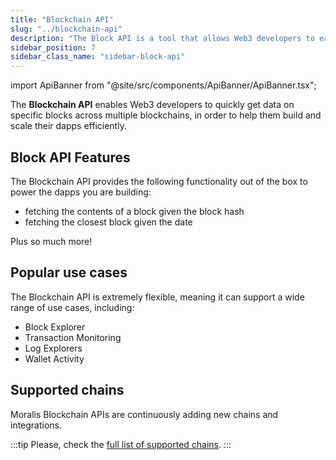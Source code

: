 ```yaml
---
title: "Blockchain API"
slug: "../blockchain-api"
description: "The Block API is a tool that allows Web3 developers to easily access data from specific blocks across various blockchains. It offers functionality like fetching block contents by block hash and finding the closest block by date."
sidebar_position: 7
sidebar_class_name: "sidebar-block-api"
---
```


import ApiBanner from "@site/src/components/ApiBanner/ApiBanner.tsx";

<ApiBanner />

The **Blockchain API** enables Web3 developers to quickly get data on specific blocks across multiple blockchains, in order to help them build and scale their dapps efficiently.

## Block API Features

The Blockchain API provides the following functionality out of the box to power the dapps you are building:

- fetching the contents of a block given the block hash
- fetching the closest block given the date

Plus so much more!

## Popular use cases

The Blockchain API is extremely flexible, meaning it can support a wide range of use cases, including:

- Block Explorer
- Transaction Monitoring
- Log Explorers
- Wallet Activity

## Supported chains

Moralis Blockchain APIs are continuously adding new chains and integrations.

:::tip
Please, check the [full list of supported chains](/supported-chains).
:::
